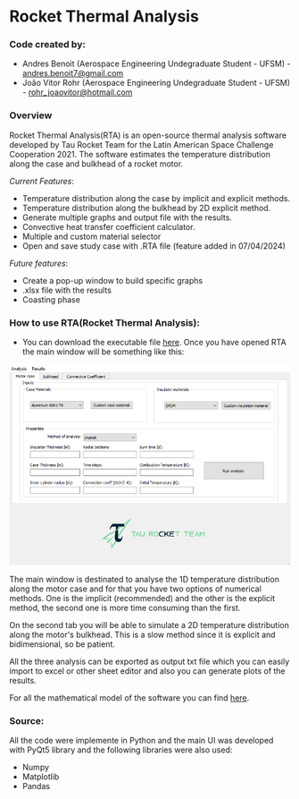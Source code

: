# Rocket Thermal Analysis
### Code created by:
* Andres Benoit (Aerospace Engineering Undegraduate Student - UFSM) - andres.benoit7@gmail.com
* João Vitor Rohr (Aerospace Engineering Undegraduate Student - UFSM) - rohr_joaovitor@hotmail.com

### Overview
Rocket Thermal Analysis(RTA) is an open-source thermal analysis software developed by Tau Rocket Team for the Latin American Space Challenge Cooperation 2021. The software estimates the temperature distribution along the case and bulkhead of a rocket motor.

*Current Features*:
- Temperature distribution along the case by implicit and explicit methods.
- Temperature distribution along the bulkhead by 2D explicit method.
- Generate multiple graphs and output file with the results.
- Convective heat transfer coefficient calculator.
- Multiple and custom material selector
- Open and save study case with .RTA file (feature added in 07/04/2024)

*Future features*:
- Create a pop-up window to build specific graphs
- .xlsx file with the results
- Coasting phase 

### How to use RTA(Rocket Thermal Analysis):
* You can download the executable file [here](https://mega.nz/file/xJF0xByB#TC003mz6IPvXfgTSPowNxX6tO_Ud2U0WDiWHZQrwk3A).
Once you have opened RTA the main window will be something like this:

![alt text](https://github.com/Andres2704/rocketthermalanalysis/blob/master/images/main.PNG)

The main window is destinated to analyse the 1D temperature distribution along the motor case and for that you have two options of numerical methods. One is the implicit (recommended) and the other is the explicit method, the second one is more time consuming than the first. 

On the second tab you will be able to simulate a 2D temperature distribution along the motor's bulkhead. This is a slow method since it is explicit and bidimensional, so be patient.

All the three analysis can be exported as output txt file which you can easily import to excel or other sheet editor and also you can generate plots of the results. 

For all the mathematical model of the software you can find [here](https://github.com/Andres2704/rocketthermalanalysis/blob/master/Thermal_Analysis_software.pdf).

### Source:

All the code were implemente in Python and the main UI was developed with PyQt5 library and the following libraries were also used:
* Numpy
* Matplotlib
* Pandas
